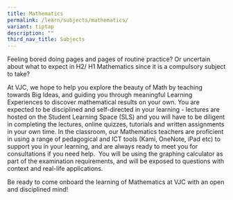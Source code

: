 ```yaml
---
title: Mathematics
permalink: /learn/subjects/mathematics/
variant: tiptap
description: ""
third_nav_title: Subjects
---
```

<p>Feeling bored doing pages and pages of routine practice? Or uncertain about what to expect in H2/ H1 Mathematics since it is a compulsory subject to take?&nbsp;&nbsp;</p><p></p><p>At VJC, we hope to help you explore the beauty of Math by teaching towards Big Ideas, and guiding you through meaningful Learning Experiences to discover mathematical results on your own. You are expected to be disciplined and self-directed in your learning - lectures are hosted on the Student Learning Space (SLS) and you will have to be diligent in completing the lectures, online quizzes, tutorials and written assignments in your own time. In the classroom, our Mathematics teachers are proficient in using a range of pedagogical and ICT tools (Kami, OneNote, iPad etc) to support you in your learning, and are always ready to meet you for consultations if you need help.&nbsp; You will be using the graphing calculator as part of the examination requirements, and will be exposed to questions with context and real-life applications.&nbsp;</p><p></p><p>Be ready to come onboard the learning of Mathematics at VJC with an open and disciplined mind!</p><p></p>